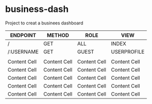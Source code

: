 # business-dash
Project to creat a businees dashboard




| ENDPOINT  | METHOD | ROLE  | VIEW |
| ------------- | ------------- | ------------- | ------------- |
|  / | GET  | ALL  | INDEX   |
|  /:USERNAME | GET  | GUEST  | USERPROFILE  |
|   |   |   |   |
| Content Cell  | Content Cell  | Content Cell  | Content Cell  |
| Content Cell  | Content Cell  | Content Cell  | Content Cell  |
| Content Cell  | Content Cell  | Content Cell  | Content Cell  |
| Content Cell  | Content Cell  | Content Cell  | Content Cell  |
| Content Cell  | Content Cell  | Content Cell  | Content Cell  |



